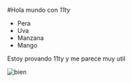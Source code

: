 #Hola mundo con _11ty_

- Pera
- Uva
- Manzana
- Mango

Estoy provando 11ty y me parece muy util

![bien](https://arucacoach.files.wordpress.com/2014/04/ok.jpg)